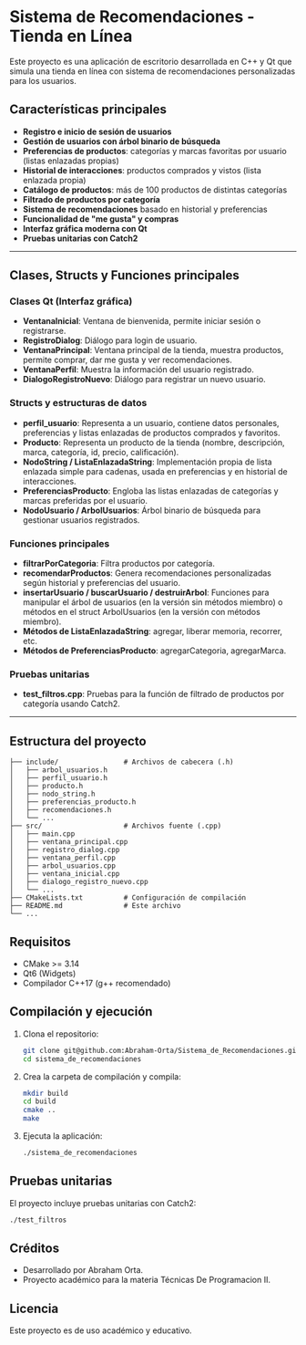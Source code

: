 # Sistema de Recomendaciones - Tienda en Línea

Este proyecto es una aplicación de escritorio desarrollada en C++ y Qt que simula una tienda en línea con sistema de recomendaciones personalizadas para los usuarios.

## Características principales

- **Registro e inicio de sesión de usuarios**
- **Gestión de usuarios con árbol binario de búsqueda**
- **Preferencias de productos**: categorías y marcas favoritas por usuario (listas enlazadas propias)
- **Historial de interacciones**: productos comprados y vistos (lista enlazada propia)
- **Catálogo de productos**: más de 100 productos de distintas categorías
- **Filtrado de productos por categoría**
- **Sistema de recomendaciones** basado en historial y preferencias
- **Funcionalidad de "me gusta" y compras**
- **Interfaz gráfica moderna con Qt**
- **Pruebas unitarias con Catch2**


---

## Clases, Structs y Funciones principales

### Clases Qt (Interfaz gráfica)
- **VentanaInicial**: Ventana de bienvenida, permite iniciar sesión o registrarse.
- **RegistroDialog**: Diálogo para login de usuario.
- **VentanaPrincipal**: Ventana principal de la tienda, muestra productos, permite comprar, dar me gusta y ver recomendaciones.
- **VentanaPerfil**: Muestra la información del usuario registrado.
- **DialogoRegistroNuevo**: Diálogo para registrar un nuevo usuario.

### Structs y estructuras de datos
- **perfil_usuario**: Representa a un usuario, contiene datos personales, preferencias y listas enlazadas de productos comprados y favoritos.
- **Producto**: Representa un producto de la tienda (nombre, descripción, marca, categoría, id, precio, calificación).
- **NodoString / ListaEnlazadaString**: Implementación propia de lista enlazada simple para cadenas, usada en preferencias y en historial de interacciones.
- **PreferenciasProducto**: Engloba las listas enlazadas de categorías y marcas preferidas por el usuario.
- **NodoUsuario / ArbolUsuarios**: Árbol binario de búsqueda para gestionar usuarios registrados.

### Funciones principales
- **filtrarPorCategoria**: Filtra productos por categoría.
- **recomendarProductos**: Genera recomendaciones personalizadas según historial y preferencias del usuario.
- **insertarUsuario / buscarUsuario / destruirArbol**: Funciones para manipular el árbol de usuarios (en la versión sin métodos miembro) o métodos en el struct ArbolUsuarios (en la versión con métodos miembro).
- **Métodos de ListaEnlazadaString**: agregar, liberar memoria, recorrer, etc.
- **Métodos de PreferenciasProducto**: agregarCategoria, agregarMarca.

### Pruebas unitarias
- **test_filtros.cpp**: Pruebas para la función de filtrado de productos por categoría usando Catch2.

---

## Estructura del proyecto

```
├── include/                # Archivos de cabecera (.h)
│   ├── arbol_usuarios.h
│   ├── perfil_usuario.h
│   ├── producto.h
│   ├── nodo_string.h
│   ├── preferencias_producto.h
│   ├── recomendaciones.h
│   └── ...
├── src/                    # Archivos fuente (.cpp)
│   ├── main.cpp
│   ├── ventana_principal.cpp
│   ├── registro_dialog.cpp
│   ├── ventana_perfil.cpp
│   ├── arbol_usuarios.cpp
│   ├── ventana_inicial.cpp
│   ├── dialogo_registro_nuevo.cpp
│   └── ...
├── CMakeLists.txt          # Configuración de compilación
├── README.md               # Este archivo
└── ...
```

## Requisitos

- CMake >= 3.14
- Qt6 (Widgets)
- Compilador C++17 (g++ recomendado)

## Compilación y ejecución

1. Clona el repositorio:
   ```sh
   git clone git@github.com:Abraham-Orta/Sistema_de_Recomendaciones.git
   cd sistema_de_recomendaciones
   ```
2. Crea la carpeta de compilación y compila:
   ```sh
   mkdir build
   cd build
   cmake ..
   make
   ```
3. Ejecuta la aplicación:
   ```sh
   ./sistema_de_recomendaciones
   ```

## Pruebas unitarias

El proyecto incluye pruebas unitarias con Catch2:

```sh
./test_filtros
```

## Créditos

- Desarrollado por Abraham Orta.
- Proyecto académico para la materia Técnicas De Programacion II.

## Licencia

Este proyecto es de uso académico y educativo.
